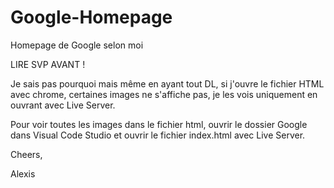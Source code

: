 # Google-Homepage
Homepage de Google selon moi

LIRE SVP AVANT ! 

Je sais pas pourquoi mais même en ayant tout DL, si j'ouvre le fichier HTML avec chrome, certaines images ne s'affiche pas, je les vois uniquement en ouvrant avec Live Server. 

Pour voir toutes les images dans le fichier html, ouvrir le dossier Google dans Visual Code Studio et ouvrir le fichier index.html avec Live Server.

Cheers,

Alexis
